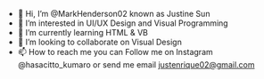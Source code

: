 - 👋 Hi, I’m @MarkHenderson02 known as Justine Sun
- 👀 I’m interested in UI/UX Design and Visual Programming
- 🌱 I’m currently learning HTML & VB
- 💞️ I’m looking to collaborate on Visual Design
- 📫 How to reach me you can Follow me on Instagram @hasacitto_kumaro or send me email justenrique02@gmail.com

<!---
MarkHenderson02/MarkHenderson02 is a ✨ special ✨ repository because its `README.md` (this file) appears on your GitHub profile.
You can click the Preview link to take a look at your changes.
--->
